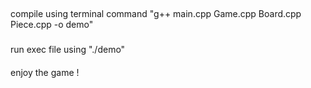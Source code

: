 ##
compile using terminal command "g++ main.cpp Game.cpp Board.cpp Piece.cpp -o demo"

###
run exec file using "./demo"

####
enjoy the game !